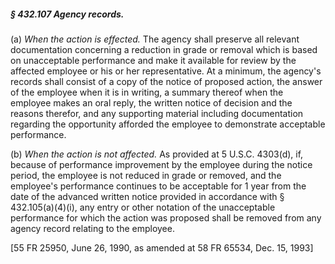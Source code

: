 ##### § 432.107 Agency records. #####

(a) *When the action is effected.* The agency shall preserve all relevant documentation concerning a reduction in grade or removal which is based on unacceptable performance and make it available for review by the affected employee or his or her representative. At a minimum, the agency's records shall consist of a copy of the notice of proposed action, the answer of the employee when it is in writing, a summary thereof when the employee makes an oral reply, the written notice of decision and the reasons therefor, and any supporting material including documentation regarding the opportunity afforded the employee to demonstrate acceptable performance.

(b) *When the action is not affected.* As provided at 5 U.S.C. 4303(d), if, because of performance improvement by the employee during the notice period, the employee is not reduced in grade or removed, and the employee's performance continues to be acceptable for 1 year from the date of the advanced written notice provided in accordance with § 432.105(a)(4)(i), any entry or other notation of the unacceptable performance for which the action was proposed shall be removed from any agency record relating to the employee.

[55 FR 25950, June 26, 1990, as amended at 58 FR 65534, Dec. 15, 1993]